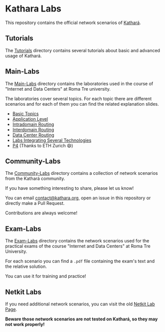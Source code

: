 # Kathara Labs
This repository contains the official network scenarios of [Kathará](https://github.com/KatharaFramework/Kathara).

## Tutorials
The [Tutorials](tutorials) directory contains several tutorials about basic and advanced usage of Kathará.

## Main-Labs
The [Main-Labs](Main-Labs) directory contains the laboratories used in the course of "Internet and Data Centers" at
Roma Tre university. 

The laboratories cover several topics. For each topic there are different scenarios and for each of them you can find 
the related explanation slides.
* [Basic Topics](Main-Labs/Basic-Topics)
* [Application Level](Main-Labs/Application-Level)
* [Intradomain Routing](Main-Labs/Intradomain-Routing)
* [Interdomain Routing](Main-Labs/Interdomain-Routing)
* [Data Center Routing](Main-Labs/Data-Center-Routing)
* [Labs Integrating Several Technologies](Main-Labs/Labs-Integrating-Several-Technologies)
* [P4](Main-Labs/P4) (Thanks to ETH Zurich :smile:)

## Community-Labs
The [Community-Labs](community-labs) directory contains a collection of network scenarios from the Kathará community.

If you have something interesting to share, please let us know! 

You can email [contact@kathara.org](mailto:contact@kathara.org), open an issue in this repository or directly make a 
Pull Request. 

Contributions are always welcome! 


## Exam-Labs
The [Exam-Labs](exam-labs) directory contains the network scenarios used for the practical exams of the course 
"Internet and Data Centers" at  Roma Tre University.

For each scenario you can find a `.pdf` file containing the exam's text and the relative solution. 

You can use it for training and practice!

## Netkit Labs

If you need additional network scenarios, you can visit the old [Netkit Lab Page](https://www.netkit.org/exams.html). 

**Beware those network scenarios are not tested on Kathará, so they may not work properly!**
